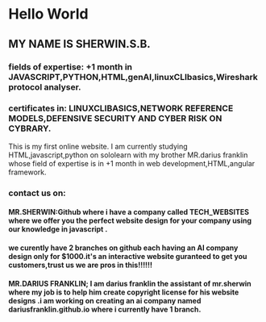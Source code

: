<!DOCTYPE html>
<html lang="en">
<head>
    <meta charset="UTF-8">
    <meta name="viewport" content="width=device-width, initial-scale=1.0">
    <title>Hello World</title>
</head>
<body>
    <h1>Hello World</h1>
  <h2>MY NAME IS SHERWIN.S.B.</h2>
   <h3>fields of expertise: +1 month in JAVASCRIPT,PYTHON,HTML,genAI,linuxCLIbasics,Wireshark protocol analyser.</h3>
    <h3>certificates in: LINUXCLIBASICS,NETWORK REFERENCE MODELS,DEFENSIVE SECURITY AND CYBER RISK ON CYBRARY.</h3>
    <p>This is my first online website. I am currently studying HTML,javascript,python on sololearn with my brother MR.darius franklin whose field of expertise is in +1 month in web development,HTML,angular framework.</p>
<h3>contact us on:</h3>
<h4>MR.SHERWIN:Github where i have a company called TECH_WEBSITES  where we offer you the perfect website design for your company using our knowledge in javascript .</h4>
<h4>we curently have 2 branches on github each having an AI company design only for $1000.it's an interactive website guranteed to get you customers,trust us we are pros in this!!!!!!</h4>
<h4>MR.DARIUS FRANKLIN; I am darius franklin the assistant of mr.sherwin where my job is to help him create copyright license for his website designs .i am working on creating an ai company named dariusfranklin.github.io where i currently have 1 branch.</h4>
</body>
</html>
